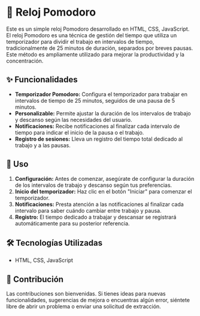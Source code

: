 # 🍅 Reloj Pomodoro

Este es un simple reloj Pomodoro desarrollado en HTML, CSS, JavaScript. El reloj Pomodoro es una técnica de gestión del tiempo que utiliza un temporizador para dividir el trabajo en intervalos de tiempo, tradicionalmente de 25 minutos de duración, separados por breves pausas. Este método es ampliamente utilizado para mejorar la productividad y la concentración.

## ✨  Funcionalidades

- **Temporizador Pomodoro:** Configura el temporizador para trabajar en intervalos de tiempo de 25 minutos, seguidos de una pausa de 5 minutos.
- **Personalizable:** Permite ajustar la duración de los intervalos de trabajo y descanso según las necesidades del usuario.
- **Notificaciones:** Recibe notificaciones al finalizar cada intervalo de tiempo para indicar el inicio de la pausa o el trabajo.
- **Registro de sesiones:** Lleva un registro del tiempo total dedicado al trabajo y a las pausas.

## 🚀 Uso

1. **Configuración:** Antes de comenzar, asegúrate de configurar la duración de los intervalos de trabajo y descanso según tus preferencias.
2. **Inicio del temporizador:** Haz clic en el botón "Iniciar" para comenzar el temporizador.
3. **Notificaciones:** Presta atención a las notificaciones al finalizar cada intervalo para saber cuándo cambiar entre trabajo y pausa.
4. **Registro:** El tiempo dedicado a trabajar y descansar se registrará automáticamente para su posterior referencia.

## 🛠️ Tecnologías Utilizadas

- HTML, CSS, JavaScript

## 🤝 Contribución

Las contribuciones son bienvenidas. Si tienes ideas para nuevas funcionalidades, sugerencias de mejora o encuentras algún error, siéntete libre de abrir un problema o enviar una solicitud de extracción.
